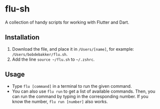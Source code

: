# flu-sh

A collection of handy scripts for working with Flutter and Dart.

## Installation

1. Download the file, and place it in `/Users/[name]`, for example: `/Users/bobdebakker/flu.sh`.
2. Add the line `source ~/flu.sh` to `~/.zshrc`.

## Usage
- Type `flu [command]` in a terminal to run the given command.
- You can also use `flu run` to get a list of available commands. Then, you can run the command by typing in the corresponding number. If you know the number, `flu run [number]` also works.

